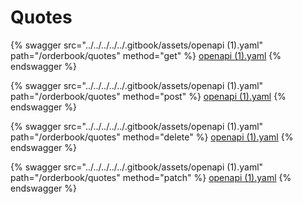 # Quotes

{% swagger src="../../../../../.gitbook/assets/openapi (1).yaml" path="/orderbook/quotes" method="get" %}
[openapi (1).yaml](<../../../../../.gitbook/assets/openapi (1).yaml>)
{% endswagger %}

{% swagger src="../../../../../.gitbook/assets/openapi (1).yaml" path="/orderbook/quotes" method="post" %}
[openapi (1).yaml](<../../../../../.gitbook/assets/openapi (1).yaml>)
{% endswagger %}

{% swagger src="../../../../../.gitbook/assets/openapi (1).yaml" path="/orderbook/quotes" method="delete" %}
[openapi (1).yaml](<../../../../../.gitbook/assets/openapi (1).yaml>)
{% endswagger %}

{% swagger src="../../../../../.gitbook/assets/openapi (1).yaml" path="/orderbook/quotes" method="patch" %}
[openapi (1).yaml](<../../../../../.gitbook/assets/openapi (1).yaml>)
{% endswagger %}
